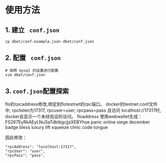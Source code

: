 # 使用方法
## 1. 建立 ``` conf.json``` 
```
cp dbet/conf.example.json dbet/conf.json
```

## 2. 配置 ``` conf.json``` 
```
# 按照 mysql 的设置进行配置
vim dbet/conf.json
```

## 3. ```conf.json```配置探索
flo的rpcaddress修改,绑定到flotestnet的rpc端口。
docker的testnet.conf文件中, rpclisten为17317, rpcuser=user, rpcpass=pass
且访问 localhost://17317时, docker会显示一个未经验证的访问。
floaddress 使用webwallet生成：FS267EyRkAEyLNuSaTdbtkgcjjsXEBYhse
panic online siege december badge bless luxury lift squeeze clinic code tongue

因此修改：
```
"rpcAddress": "localhost:17317",
"rpcUser": "user",
"rpcPass": "pass",
```
